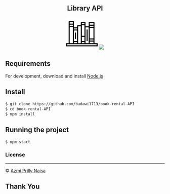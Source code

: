<h2 align="center">Library API</h2>

<p align="center">
<img src="./assets/bookshelf.jpg">
  <a href="https://nodejs.org/">
    <img src="https://cdn-images-1.medium.com/max/871/1*d2zLEjERsrs1Rzk_95QU9A.png">
  </a>
</p>


## Requirements

For development, download and install [Node.js](https://nodejs.org/en/)


## Install

    $ git clone https://github.com/badawi1713/book-rental-API
    $ cd book-rental-API
    $ npm install


## Running the project

    $ npm start


### License
----

© [Azmi Prilly Naisa](https://github.com/azmprllynsa)

## Thank You
